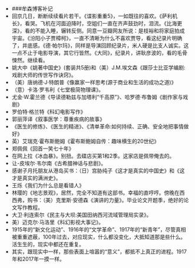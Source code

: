 - ###牟森博客补记
- 回京几日，断断续续看片若干。《谍影重重5》，一如既往的喜欢。《萨利机长》，看哭。飞机在河面迫降时，空姐们一直在齐声鼓劲时，泪流。《比海更深》，看的不能入睡，辗转反侧。同意一豆瓣网友所说：是枝裕和将家庭拍成宇宙。《汾阳小子贾樟柯》，一直不清晰为什么不喜欢贾导，看这纪录片明确了，井底感。《德·帕尔玛》，同样是导演回顾纪录片，米人硬是比支人诚实。这一点不止于电影导演，其它行皆然。《大同》，纪录片，讲耿彦波的，看的毛骨悚然。继续看。
- 姚大中《姚著中国史》(套装共5册)和（美）J.M.埃文森《跟莎士比亚学编剧:戏剧大师的传世写作诀窍》。
- （美）唐纳德·J·特朗普《像赢家一样思考(源于商业和生活的成功之道)》
- （意）卡洛·罗韦利《七堂极简物理课》。
- 尤金·W.霍兰德《导读德勒兹与加塔利“千高原”》、哈罗德·布鲁姆《剧作家与戏剧》
- 罗伯特·格兰特《科幻电影写作》
- 郭丽萍译《叙事医学：尊重疾病的故事》
- 《医生的修炼》、《医生的精进》、《清单革命:如何持续、正确、安全地把事情做好》
- 英）艾瑞克·霍布斯鲍姆《霍布斯鲍姆自传：趣味横生的20世纪》
- 郑佩佩《回首一笑七十年》
- 在网上拉《冰血暴》。别扭。去碟店买第1和2季。这家店是佩带俺去的。
- 让-皮埃尔·韦尔南《古希腊神话与悲剧》。 
- 感谢子月托朋友从港岛买书：（日）宫胁纯子《这才是真实的中国史》和《这才是真实的满洲史》。
- 王烁《我们为什么总是看错人》
- 林璎的《地志景观》，居然，完全不知道有这部书。幸福的直哼哼。傍晚在西西弗，购书：（美）克里斯·安德森《演讲的力量》。毕业论文开题季，绝好的论文写作教程。
- 大卫·利连索尔《民主与大坝:美国田纳西河流域管理局实录》。 
- 美）迈克尔·马洛里《科幻影视大事记》。
- 1915年的“新文化运动”、1916年的“文学革命”、1917年的“新青年”，尽管真相被重重遮蔽，100年过去，对应现实，什么都没变化，大抵知道那是些什么。活生生的，现实中都还在重复。
- 其实，跟现实中一样，那些表面上喧嚣的“意义”，都抵不上真正的进程。1917年和2017年一摸一样。

